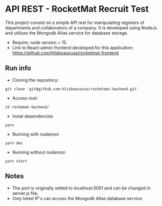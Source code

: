 # API REST - RocketMat Recruit Test

This project consist on a simple API rest for manipulating registers of departments and collaborators of a company.
It is developed using NodeJs and utilizes the Mongodb Altas service for database storage.

- Require: node version > 15.
- Link to React-admin frontend developed for this application: https://github.com/hlisboasousa/rocketmat-frontend


## Run info
- Cloning the repository:
```
git clone 'git@github.com:hlisboasousa/rocketmat-backend.git'
```
- Access root:
```
cd rockemat-backend/
```
- Instal dependencies
```
yarn
```
- Running with nodemon
```
yarn dev
```
- Running without nodemon
```
yarn start
```
## Notes
- The port is originally setted to localhost:5001 and can be changed in server.js file;
- Only listed IP's can access the Mongodb Atlas database service.
